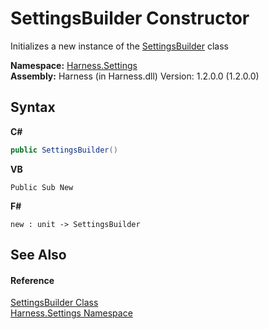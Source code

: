 # SettingsBuilder Constructor 
 

Initializes a new instance of the <a href="4372e2fd-49d0-eab3-c580-8409deaf89ae">SettingsBuilder</a> class

**Namespace:**&nbsp;<a href="71b20054-d355-35ae-710d-5484ba2d4fce">Harness.Settings</a><br />**Assembly:**&nbsp;Harness (in Harness.dll) Version: 1.2.0.0 (1.2.0.0)

## Syntax

**C#**<br />
``` C#
public SettingsBuilder()
```

**VB**<br />
``` VB
Public Sub New
```

**F#**<br />
``` F#
new : unit -> SettingsBuilder
```


## See Also


#### Reference
<a href="4372e2fd-49d0-eab3-c580-8409deaf89ae">SettingsBuilder Class</a><br /><a href="71b20054-d355-35ae-710d-5484ba2d4fce">Harness.Settings Namespace</a><br />